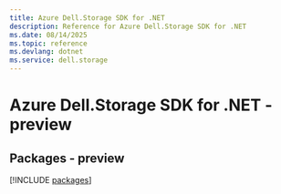 ```yaml
---
title: Azure Dell.Storage SDK for .NET
description: Reference for Azure Dell.Storage SDK for .NET
ms.date: 08/14/2025
ms.topic: reference
ms.devlang: dotnet
ms.service: dell.storage
---
```

# Azure Dell.Storage SDK for .NET - preview
## Packages - preview
[!INCLUDE [packages](dell.storage-index.md)]